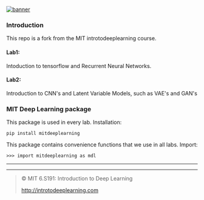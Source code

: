[![banner](assets/banner.png)](http://introtodeeplearning.com)


### Introduction
This repo is a fork from the MIT introtodeeplearning course.
#### Lab1: 
Intoduction to tensorflow and Recurrent Neural Networks.
#### Lab2:
Introduction to CNN's and Latent Variable Models, such as VAE's and GAN's

### MIT Deep Learning package
This package is used in every lab. Installation:

`pip install mitdeeplearning`

This package contains convenience functions that we use in all labs. Import:

`>>> import mitdeeplearning as mdl`

--------------------------
--------------------------
> © MIT 6.S191: Introduction to Deep Learning
>
> http://introtodeeplearning.com
